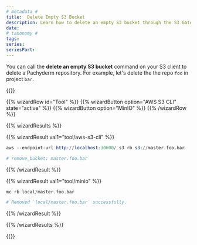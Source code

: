 ```yaml
---
# metadata # 
title:  Delete Empty S3 Bucket
description: Learn how to delete an empty S3 bucket through the S3 Gateway.
date: 
# taxonomy #
tags: 
series:
seriesPart:
--- 
```


You can call the **delete an empty S3 bucket** command on your S3 client to delete a Pachyderm repository.  For example, let's delete the the repo `foo` in project `bar`.


{{<stack type="wizard" >}}

{{% wizardRow id="Tool" %}}
{{% wizardButton option="AWS S3 CLI" state="active" %}}
{{% wizardButton option="MinIO" %}}
{{% /wizardRow %}}

{{% wizardResults %}}

{{% wizardResult val1="tool/aws-s3-cli" %}}

```s
aws --endpoint-url http://localhost:30600/ s3 rb s3://master.foo.bar

# remove_bucket: master.foo.bar
```
{{% /wizardResult %}}

{{% wizardResult val1="tool/minio" %}}

```s
mc rb local/master.foo.bar

# Removed `local/master.foo.bar` successfully.
```

{{% /wizardResult %}}

{{% /wizardResults %}}

{{</stack>}}

 